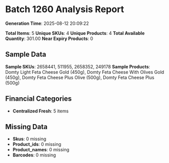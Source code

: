 # Batch 1260 Analysis Report

**Generation Time**: 2025-08-12 20:09:22

**Total Items**: 5
**Unique SKUs**: 4
**Unique Products**: 4
**Total Available Quantity**: 301.00
**Near Expiry Products**: 0

## Sample Data
**Sample SKUs**: 2658441, 511955, 2658352, 249178
**Sample Products**: Domty Light Feta Cheese Gold (450g), Domty Feta Cheese With Olives Gold (450g), Domty Feta Cheese Plus Olive (500g), Domty Feta Cheese Plus (500g)

## Financial Categories
- **Centralized Fresh**: 5 items

## Missing Data
- **Skus**: 0 missing
- **Product_ids**: 0 missing
- **Product_names**: 0 missing
- **Barcodes**: 0 missing
